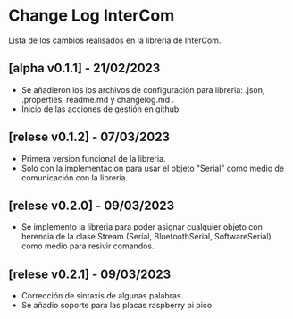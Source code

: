# Change Log InterCom </br>

Lista de los cambios realisados en la libreria de InterCom. </br>

## [alpha v0.1.1] - 21/02/2023
- Se añadieron los los archivos de configuración para libreria: .json, .properties, readme.md y changelog.md .
- Inicio de las acciones de gestión en github.

## [relese v0.1.2] - 07/03/2023
- Primera version funcional de la libreria.
- Solo con la implementacion para usar el objeto "Serial" como medio de comunicación con la libreria.

## [relese v0.2.0] - 09/03/2023
- Se implemento la libreria para poder asignar cualquier objeto con herencia de la clase Stream (Serial, BluetoothSerial, SoftwareSerial) como medio para resivir comandos.

## [relese v0.2.1] - 09/03/2023
- Corrección de sintaxis de algunas palabras.
- Se añadio soporte para las placas raspberry pi pico.